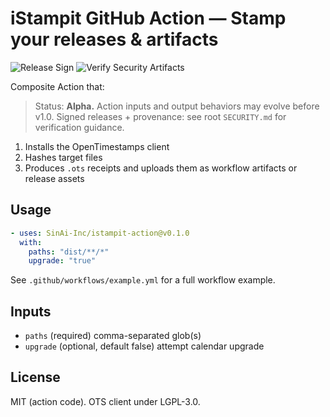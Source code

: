 # iStampit GitHub Action — Stamp your releases & artifacts

![Release Sign](https://github.com/SinAi-Inc/iStampit.io/actions/workflows/release-sign.yml/badge.svg)
![Verify Security Artifacts](https://github.com/SinAi-Inc/iStampit.io/actions/workflows/verify-security-artifacts.yml/badge.svg)

Composite Action that:

> Status: **Alpha.** Action inputs and output behaviors may evolve before v1.0. Signed releases + provenance: see root `SECURITY.md` for verification guidance.

1. Installs the OpenTimestamps client
2. Hashes target files
3. Produces `.ots` receipts and uploads them as workflow artifacts or release assets

## Usage

```yaml
- uses: SinAi-Inc/istampit-action@v0.1.0
  with:
    paths: "dist/**/*"
    upgrade: "true"
```

See `.github/workflows/example.yml` for a full workflow example.

## Inputs

- `paths` (required) comma-separated glob(s)
- `upgrade` (optional, default false) attempt calendar upgrade

## License

MIT (action code). OTS client under LGPL-3.0.
